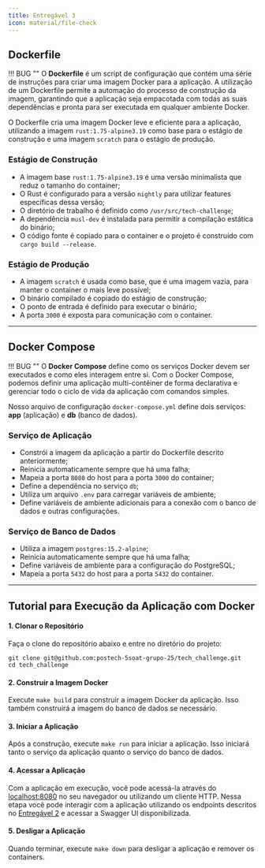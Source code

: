 ```yaml
---
title: Entregável 3
icon: material/file-check
---
```


## Dockerfile

!!! BUG ""
    O **Dockerfile** é um script de configuração que contém uma série de instruções para criar uma imagem Docker para a aplicação. A utilização de um Dockerfile permite a automação do processo de construção da imagem, garantindo que a aplicação seja empacotada com todas as suas dependências e pronta para ser executada em qualquer ambiente Docker.

O Dockerfile cria uma imagem Docker leve e eficiente para a aplicação, utilizando a imagem `rust:1.75-alpine3.19` como base para o estágio de construção e uma imagem `scratch` para o estágio de produção.

### Estágio de Construção

- A imagem base `rust:1.75-alpine3.19` é uma versão minimalista que reduz o tamanho do container;
- O Rust é configurado para a versão `nightly` para utilizar features específicas dessa versão;
- O diretório de trabalho é definido como `/usr/src/tech-challenge`;
- A dependência `musl-dev` é instalada para permitir a compilação estática do binário;
- O código fonte é copiado para o container e o projeto é construído com `cargo build --release`.

### Estágio de Produção

- A imagem `scratch` é usada como base, que é uma imagem vazia, para manter o container o mais leve possível;
- O binário compilado é copiado do estágio de construção;
- O ponto de entrada é definido para executar o binário;
- A porta `3000` é exposta para comunicação com o container.

---

## Docker Compose

!!! BUG ""
    O **Docker Compose** define como os serviços Docker devem ser executados e como eles interagem entre si. Com o Docker Compose, podemos definir uma aplicação multi-contêiner de forma declarativa e gerenciar todo o ciclo de vida da aplicação com comandos simples.

Nosso arquivo de configuração `docker-compose.yml` define dois serviços: **app** (aplicação) e **db** (banco de dados).

### Serviço de Aplicação

- Constrói a imagem da aplicação a partir do Dockerfile descrito anteriormente;
- Reinicia automaticamente sempre que há uma falha;
- Mapeia a porta `8080` do host para a porta `3000` do container;
- Define a dependência no serviço `db`;
- Utiliza um arquivo `.env` para carregar variáveis de ambiente;
- Define variáveis de ambiente adicionais para a conexão com o banco de dados e outras configurações.

### Serviço de Banco de Dados

- Utiliza a imagem `postgres:15.2-alpine`;
- Reinicia automaticamente sempre que há uma falha;
- Define variáveis de ambiente para a configuração do PostgreSQL;
- Mapeia a porta `5432` do host para a porta `5432` do container.

---

## Tutorial para Execução da Aplicação com Docker

#### 1. Clonar o Repositório

   Faça o clone do repositório abaixo e entre no diretório do projeto:
   
   ```
   git clone git@github.com:postech-5soat-grupo-25/tech_challenge.git
   cd tech_challenge
   ```

#### 2. Construir a Imagem Docker
   
   Execute `make build` para construir a imagem Docker da aplicação. Isso também construirá a imagem do banco de dados se necessário.

#### 3. Iniciar a Aplicação
   
   Após a construção, execute `make run` para iniciar a aplicação. Isso iniciará tanto o serviço da aplicação quanto o serviço do banco de dados.

#### 4. Acessar a Aplicação
   
   Com a aplicação em execução, você pode acessá-la através do [localhost:8080](http://localhost:8080/docs/index.html) no seu navegador ou utilizando um cliente HTTP. Nessa etapa você pode interagir com a aplicação utilizando os endpoints descritos no [Entregável 2](../entregavel_2/) e acessar a Swagger UI disponibilizada.

#### 5. Desligar a Aplicação
   
   Quando terminar, execute `make down` para desligar a aplicação e remover os containers.
